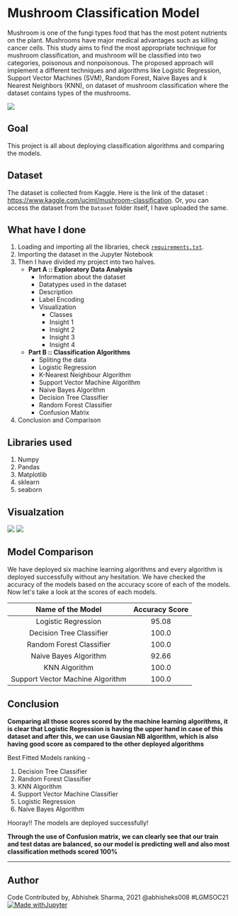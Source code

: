# Mushroom Classification Model
Mushroom is one of the fungi types food that has the most potent nutrients on the plant. Mushrooms have major medical advantages such as killing cancer cells. This study aims to find the most appropriate technique for mushroom classification, and mushroom will be classified into two categories, poisonous and nonpoisonous. The proposed approach will implement a different techniques and algorithms like Logistic Regression, Support Vector Machines (SVM), Random Forest, Naive Bayes and k Nearest Neighbors (KNN), on dataset of mushroom classification where the dataset contains types of the mushrooms.

![](https://github.com/abhisheks008/ML-ProjectKart/blob/patch-6/Mushroom%20Classification/Images/266024.jpg)

## Goal
This project is all about deploying classification algorithms and comparing the models.

## Dataset
The dataset is collected from Kaggle. Here is the link of the dataset : https://www.kaggle.com/uciml/mushroom-classification. Or, you can access the dataset from the `Dataset` folder itself, I have uploaded the same.

## What have I done
1. Loading and importing all the libraries, check [`requirements.txt`](https://github.com/abhisheks008/ML-ProjectKart/blob/patch-6/Mushroom%20Classification/requirements.txt).
2. Importing the dataset in the Jupyter Notebook
3. Then I have divided my project into two halves.
    - **Part A :: Exploratory Data Analysis**
        - Information about the dataset
        - Datatypes used in the dataset
        - Description
        - Label Encoding
        - Visualization
            - Classes
            - Insight 1
            - Insight 2
            - Insight 3
            - Insight 4
    - **Part B :: Classification Algorithms**
        - Spliting the data
        - Logistic Regression
        - K-Nearest Neighbour Algorithm
        - Support Vector Machine Algorithm
        - Naive Bayes Algorithm
        - Decision Tree Classifier
        - Random Forest Classifier
        - Confusion Matrix
4. Conclusion and Comparison

## Libraries used
1. Numpy
2. Pandas
3. Matplotlib
4. sklearn
5. seaborn

## Visualzation
![](https://github.com/abhisheks008/ML-ProjectKart/blob/patch-6/Mushroom%20Classification/Images/mush1.png)
![](https://github.com/abhisheks008/ML-ProjectKart/blob/patch-6/Mushroom%20Classification/Images/mush2.png)

## Model Comparison
We have deployed six machine learning algorithms and every algorithm is deployed successfully without any hesitation. We have checked the accuracy of the models based on the accuracy score of each of the models. Now let's take a look at the scores of each models.

|Name of the Model|Accuracy Score|
|:---:|:---:|
|Logistic Regression|95.08|
|Decision Tree Classifier|100.0|
|Random Forest Classifier|100.0|
|Naive Bayes Algorithm|92.66|
|KNN Algorithm|100.0|
|Support Vector Machine Algorithm|100.0|

## Conclusion
**Comparing all those scores scored by the machine learning algorithms, it is clear that Logistic Regression is having the upper hand in case of this dataset and after this, we can use Gausian NB algorithm, which is also having good score as compared to the other deployed algorithms**

Best Fitted Models ranking - 
1. Decision Tree Classifier
1. Random Forest Classifier
1. KNN Algorithm
1. Support Vector Machine Classifier
2. Logistic Regression
3. Naive Bayes Algorithm

Hooray!! The models are deployed successfully!

**Through the use of Confusion matrix, we can clearly see that our train and test datas are balanced, so our model is predicting well and also most classification methods scored 100%**

********************************************************************

## Author
Code Contributed by, Abhishek Sharma, 2021 @abhisheks008 #LGMSOC21
[![Made withJupyter](https://img.shields.io/badge/Made%20with-Jupyter-orange?style=for-the-badge&logo=Jupyter)](https://jupyter.org/try)
